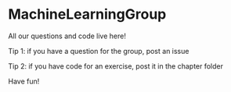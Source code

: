 # MachineLearningGroup
All our questions and code live here!

Tip 1: if you have a question for the group, post an issue

Tip 2: if you have code for an exercise, post it in the chapter folder

Have fun!
